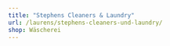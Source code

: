 ```yaml
---
title: "Stephens Cleaners & Laundry"
url: /laurens/stephens-cleaners-und-laundry/
shop: Wäscherei
---
```

